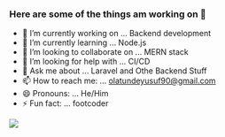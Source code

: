 ### Here are some of the things am working on 👋


- 🔭 I’m currently working on ... Backend development
- 🌱 I’m currently learning ... Node.js
- 👯 I’m looking to collaborate on ... MERN stack
- 🤔 I’m looking for help with ... CI/CD
- 💬 Ask me about ... Laravel and Othe Backend Stuff
- 📫 How to reach me: ... olatundeyusuf90@gmail.com
- 😄 Pronouns: ... He/Him
- ⚡ Fun fact: ... footcoder

<a href="https://github.com/antonkomarev/github-profile-views-counter">
    <img src="https://komarev.com/ghpvc/?username=Ola-Yusuf">
</a>
<!--
🤔 Want to have views counter on your profile page? Take [GitHub Profile Views Counter] for the quick start.

[GitHub Profile Views Counter]: https://github.com/antonkomarev/github-profile-views-counter

![](https://hit.yhype.halp.im/github/profile?user_id=1849174)
-->
